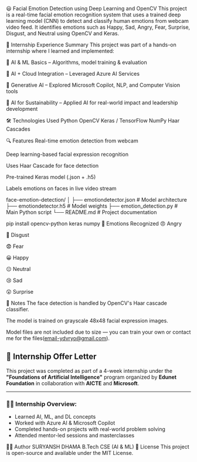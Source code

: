 😃 Facial Emotion Detection using Deep Learning and OpenCV
This project is a real-time facial emotion recognition system that uses a trained deep learning model (CNN) to detect and classify human emotions from webcam video feed. It identifies emotions such as Happy, Sad, Angry, Fear, Surprise, Disgust, and Neutral using OpenCV and Keras.

🧠 Internship Experience Summary
This project was part of a hands-on internship where I learned and implemented:

🔹 AI & ML Basics – Algorithms, model training & evaluation

🔹 AI + Cloud Integration – Leveraged Azure AI Services

🔹 Generative AI – Explored Microsoft Copilot, NLP, and Computer Vision tools

🔹 AI for Sustainability – Applied AI for real-world impact and leadership development

🛠 Technologies Used
Python
OpenCV
Keras / TensorFlow
NumPy
Haar Cascades


🔍 Features
Real-time emotion detection from webcam

Deep learning-based facial expression recognition

Uses Haar Cascade for face detection

Pre-trained Keras model (.json + .h5)

Labels emotions on faces in live video stream

face-emotion-detection/
│
├── emotiondetector.json         # Model architecture
├── emotiondetector.h5           # Model weights
├── emotion_detection.py         # Main Python script
└── README.md                    # Project documentation

pip install opencv-python keras numpy
🧠 Emotions Recognized
😠 Angry

🤢 Disgust

😨 Fear

😀 Happy

😐 Neutral

😢 Sad

😲 Surprise

📌 Notes
The face detection is handled by OpenCV's Haar cascade classifier.

The model is trained on grayscale 48x48 facial expression images.

Model files are not included due to size — you can train your own or contact me for the files(email-ydvryo@gmail.com).
## 📄 Internship Offer Letter

This project was completed as part of a 4-week internship under the **"Foundations of Artificial Intelligence"** program organized by **Edunet Foundation** in collaboration with **AICTE** and **Microsoft**.


---

### 🧑‍🏫 Internship Overview:
- Learned AI, ML, and DL concepts
- Worked with Azure AI & Microsoft Copilot
- Completed hands-on projects with real-world problem solving
- Attended mentor-led sessions and masterclasses



🙋‍♂️ Author
SURYANSH DHAMA
B.Tech CSE (AI & ML) 
📜 License
This project is open-source and available under the MIT License.
